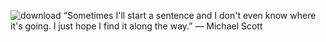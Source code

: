 ![download](https://user-images.githubusercontent.com/98875142/164232288-02175337-161a-4573-a713-9fd1d53ec181.jpg)
“Sometimes I'll start a sentence and I don't even know where it's going. I just hope I find it along the way.” — Michael Scott
